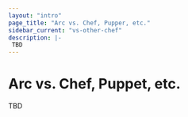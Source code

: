 ```yaml
---
layout: "intro"
page_title: "Arc vs. Chef, Pupper, etc."
sidebar_current: "vs-other-chef"
description: |-
 TBD
---
```


# Arc vs. Chef, Puppet, etc.

 TBD
